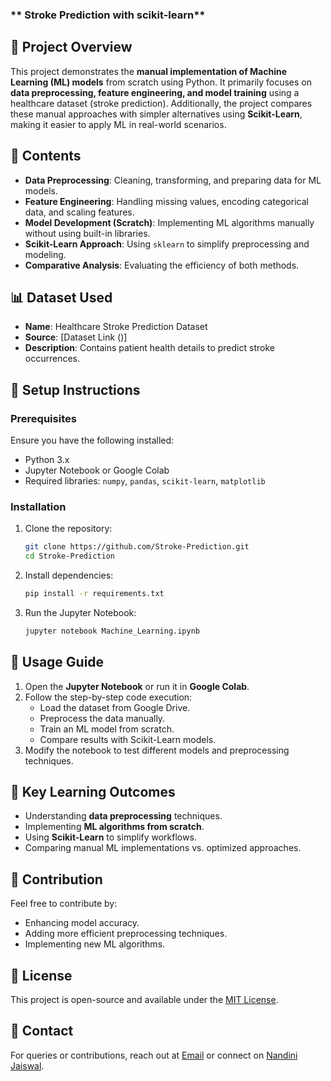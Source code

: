 ###  ** Stroke Prediction with scikit-learn**

## 📌 Project Overview
This project demonstrates the **manual implementation of Machine Learning (ML) models** from scratch using Python. It primarily focuses on **data preprocessing, feature engineering, and model training** using a healthcare dataset (stroke prediction). Additionally, the project compares these manual approaches with simpler alternatives using **Scikit-Learn**, making it easier to apply ML in real-world scenarios.

## 📂 Contents
- **Data Preprocessing**: Cleaning, transforming, and preparing data for ML models.
- **Feature Engineering**: Handling missing values, encoding categorical data, and scaling features.
- **Model Development (Scratch)**: Implementing ML algorithms manually without using built-in libraries.
- **Scikit-Learn Approach**: Using `sklearn` to simplify preprocessing and modeling.
- **Comparative Analysis**: Evaluating the efficiency of both methods.

## 📊 Dataset Used
- **Name**: Healthcare Stroke Prediction Dataset
- **Source**: [Dataset Link ()]
- **Description**: Contains patient health details to predict stroke occurrences.

## 🔧 Setup Instructions
### Prerequisites
Ensure you have the following installed:
- Python 3.x
- Jupyter Notebook or Google Colab
- Required libraries: `numpy`, `pandas`, `scikit-learn`, `matplotlib`

### Installation
1. Clone the repository:
   ```bash
   git clone https://github.com/Stroke-Prediction.git
   cd Stroke-Prediction
   ```
2. Install dependencies:
   ```bash
   pip install -r requirements.txt
   ```
3. Run the Jupyter Notebook:
   ```bash
   jupyter notebook Machine_Learning.ipynb
   ```

## 🚀 Usage Guide
1. Open the **Jupyter Notebook** or run it in **Google Colab**.
2. Follow the step-by-step code execution:
   - Load the dataset from Google Drive.
   - Preprocess the data manually.
   - Train an ML model from scratch.
   - Compare results with Scikit-Learn models.
3. Modify the notebook to test different models and preprocessing techniques.

## 📌 Key Learning Outcomes
- Understanding **data preprocessing** techniques.
- Implementing **ML algorithms from scratch**.
- Using **Scikit-Learn** to simplify workflows.
- Comparing manual ML implementations vs. optimized approaches.

## 🤝 Contribution
Feel free to contribute by:
- Enhancing model accuracy.
- Adding more efficient preprocessing techniques.
- Implementing new ML algorithms.

## 📜 License
This project is open-source and available under the [MIT License](LICENSE).

## 🔗 Contact
For queries or contributions, reach out at [Email](nandinijaiswal783@gmail.com) or connect on [Nandini Jaiswal](https://www.linkedin.com/in/nandini-jaiswal-b18294290/).

